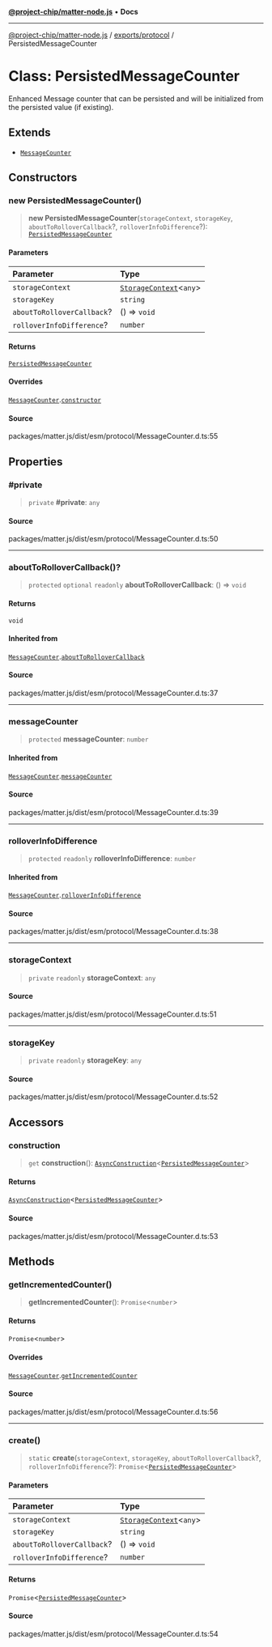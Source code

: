 [**@project-chip/matter-node.js**](../../../README.md) • **Docs**

***

[@project-chip/matter-node.js](../../../modules.md) / [exports/protocol](../README.md) / PersistedMessageCounter

# Class: PersistedMessageCounter

Enhanced Message counter that can be persisted and will be initialized from the persisted value (if existing).

## Extends

- [`MessageCounter`](MessageCounter.md)

## Constructors

### new PersistedMessageCounter()

> **new PersistedMessageCounter**(`storageContext`, `storageKey`, `aboutToRolloverCallback`?, `rolloverInfoDifference`?): [`PersistedMessageCounter`](PersistedMessageCounter.md)

#### Parameters

| Parameter | Type |
| :------ | :------ |
| `storageContext` | [`StorageContext`](../../../storage/export/classes/StorageContext.md)\<`any`\> |
| `storageKey` | `string` |
| `aboutToRolloverCallback`? | () => `void` |
| `rolloverInfoDifference`? | `number` |

#### Returns

[`PersistedMessageCounter`](PersistedMessageCounter.md)

#### Overrides

[`MessageCounter`](MessageCounter.md).[`constructor`](MessageCounter.md#constructors)

#### Source

packages/matter.js/dist/esm/protocol/MessageCounter.d.ts:55

## Properties

### #private

> `private` **#private**: `any`

#### Source

packages/matter.js/dist/esm/protocol/MessageCounter.d.ts:50

***

### aboutToRolloverCallback()?

> `protected` `optional` `readonly` **aboutToRolloverCallback**: () => `void`

#### Returns

`void`

#### Inherited from

[`MessageCounter`](MessageCounter.md).[`aboutToRolloverCallback`](MessageCounter.md#abouttorollovercallback)

#### Source

packages/matter.js/dist/esm/protocol/MessageCounter.d.ts:37

***

### messageCounter

> `protected` **messageCounter**: `number`

#### Inherited from

[`MessageCounter`](MessageCounter.md).[`messageCounter`](MessageCounter.md#messagecounter)

#### Source

packages/matter.js/dist/esm/protocol/MessageCounter.d.ts:39

***

### rolloverInfoDifference

> `protected` `readonly` **rolloverInfoDifference**: `number`

#### Inherited from

[`MessageCounter`](MessageCounter.md).[`rolloverInfoDifference`](MessageCounter.md#rolloverinfodifference)

#### Source

packages/matter.js/dist/esm/protocol/MessageCounter.d.ts:38

***

### storageContext

> `private` `readonly` **storageContext**: `any`

#### Source

packages/matter.js/dist/esm/protocol/MessageCounter.d.ts:51

***

### storageKey

> `private` `readonly` **storageKey**: `any`

#### Source

packages/matter.js/dist/esm/protocol/MessageCounter.d.ts:52

## Accessors

### construction

> `get` **construction**(): [`AsyncConstruction`](../../cluster/-internal-/interfaces/AsyncConstruction.md)\<[`PersistedMessageCounter`](PersistedMessageCounter.md)\>

#### Returns

[`AsyncConstruction`](../../cluster/-internal-/interfaces/AsyncConstruction.md)\<[`PersistedMessageCounter`](PersistedMessageCounter.md)\>

#### Source

packages/matter.js/dist/esm/protocol/MessageCounter.d.ts:53

## Methods

### getIncrementedCounter()

> **getIncrementedCounter**(): `Promise`\<`number`\>

#### Returns

`Promise`\<`number`\>

#### Overrides

[`MessageCounter`](MessageCounter.md).[`getIncrementedCounter`](MessageCounter.md#getincrementedcounter)

#### Source

packages/matter.js/dist/esm/protocol/MessageCounter.d.ts:56

***

### create()

> `static` **create**(`storageContext`, `storageKey`, `aboutToRolloverCallback`?, `rolloverInfoDifference`?): `Promise`\<[`PersistedMessageCounter`](PersistedMessageCounter.md)\>

#### Parameters

| Parameter | Type |
| :------ | :------ |
| `storageContext` | [`StorageContext`](../../../storage/export/classes/StorageContext.md)\<`any`\> |
| `storageKey` | `string` |
| `aboutToRolloverCallback`? | () => `void` |
| `rolloverInfoDifference`? | `number` |

#### Returns

`Promise`\<[`PersistedMessageCounter`](PersistedMessageCounter.md)\>

#### Source

packages/matter.js/dist/esm/protocol/MessageCounter.d.ts:54
